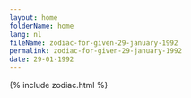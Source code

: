 ```yaml
---
layout: home
folderName: home
lang: nl
fileName: zodiac-for-given-29-january-1992
permalink: zodiac-for-given-29-january-1992
date: 29-01-1992
---
```

{% include zodiac.html %}
